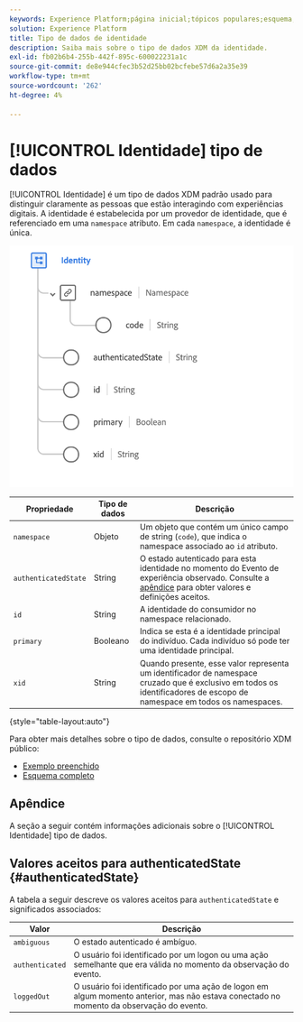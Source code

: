 ```yaml
---
keywords: Experience Platform;página inicial;tópicos populares;esquema;Esquema;XDM;campos;esquemas;Esquemas;identidade;tipo de dados;tipo de dados;tipo de dados;
solution: Experience Platform
title: Tipo de dados de identidade
description: Saiba mais sobre o tipo de dados XDM da identidade.
exl-id: fb02b6b4-255b-442f-895c-600022231a1c
source-git-commit: de8e944cfec3b52d25bb02bcfebe57d6a2a35e39
workflow-type: tm+mt
source-wordcount: '262'
ht-degree: 4%

---
```


# [!UICONTROL Identidade] tipo de dados

[!UICONTROL Identidade] é um tipo de dados XDM padrão usado para distinguir claramente as pessoas que estão interagindo com experiências digitais. A identidade é estabelecida por um provedor de identidade, que é referenciado em uma `namespace` atributo. Em cada `namespace`, a identidade é única.

<img src="../images/data-types/identity.png" width="550" /><br />

| Propriedade | Tipo de dados | Descrição |
| --- | --- | --- |
| `namespace` | Objeto | Um objeto que contém um único campo de string (`code`), que indica o namespace associado ao `id` atributo. |
| `authenticatedState` | String | O estado autenticado para esta identidade no momento do Evento de experiência observado. Consulte a [apêndice](#authenticatedState) para obter valores e definições aceitos. |
| `id` | String | A identidade do consumidor no namespace relacionado. |
| `primary` | Booleano | Indica se esta é a identidade principal do indivíduo. Cada indivíduo só pode ter uma identidade principal. |
| `xid` | String | Quando presente, esse valor representa um identificador de namespace cruzado que é exclusivo em todos os identificadores de escopo de namespace em todos os namespaces. |

{style="table-layout:auto"}

Para obter mais detalhes sobre o tipo de dados, consulte o repositório XDM público:

* [Exemplo preenchido](https://github.com/adobe/xdm/blob/master/components/datatypes/identity.example.1.json)
* [Esquema completo](https://github.com/adobe/xdm/blob/master/components/datatypes/identity.schema.json)

## Apêndice

A seção a seguir contém informações adicionais sobre o [!UICONTROL Identidade] tipo de dados.

## Valores aceitos para authenticatedState {#authenticatedState}

A tabela a seguir descreve os valores aceitos para `authenticatedState` e significados associados:

| Valor | Descrição |
| --- | --- |
| `ambiguous` | O estado autenticado é ambíguo. |
| `authenticated` | O usuário foi identificado por um logon ou uma ação semelhante que era válida no momento da observação do evento. |
| `loggedOut` | O usuário foi identificado por uma ação de logon em algum momento anterior, mas não estava conectado no momento da observação do evento. |
